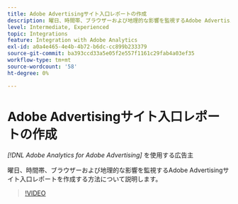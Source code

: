 ```yaml
---
title: Adobe Advertisingサイト入口レポートの作成
description: 曜日、時間帯、ブラウザーおよび地理的な影響を監視するAdobe Advertisingサイト入口レポートを作成する方法について説明します。
level: Intermediate, Experienced
topic: Integrations
feature: Integration with Adobe Analytics
exl-id: a0a4e465-4e4b-4b72-b6dc-cc899b233379
source-git-commit: ba393ccd33a5e05f2e557f1161c29fab4a03ef35
workflow-type: tm+mt
source-wordcount: '58'
ht-degree: 0%

---
```


# Adobe Advertisingサイト入口レポートの作成

*[!DNL Adobe Analytics for Adobe Advertising]* を使用する広告主

曜日、時間帯、ブラウザーおよび地理的な影響を監視するAdobe Advertisingサイト入口レポートを作成する方法について説明します。

>[!VIDEO](https://video.tv.adobe.com/v/33921)
